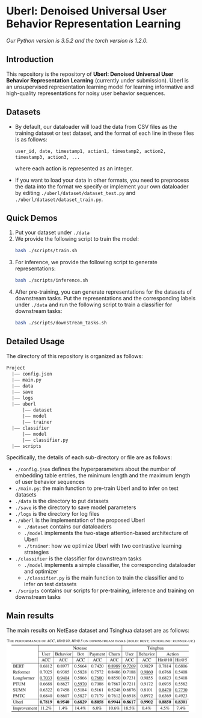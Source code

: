 # Uberl: Denoised Universal User Behavior Representation Learning

*Our Python version is 3.5.2 and the torch version is 1.2.0.*

## Introduction
This repository is the repository of **Uberl: Denoised Universal User Behavior Representation Learning** (currently under submission). Uberl is an unsupervised representation learning model for learning informative and high-quality representations for noisy user behavior sequences.

## Datasets
+ By default, our dataloader will load the data from CSV files as the training dataset or test dataset, and the format of each line in these files is as follows:

  ~~~
  user_id, date, timestamp1, action1, timestamp2, action2, timestamp3, action3, ...
  ~~~
  where each action is represented as an integer.

+ If you want to load your data in other formats, you need to preprocess the data into the format we specify or implement your own dataloader by editing `./uberl/dataset/dataset_test.py` and `./uberl/dataset/dataset_train.py`.

## Quick Demos
1. Put your dataset under `./data`
2. We provide the following script to train the model:
    ```bash
    bash ./scripts/train.sh
    ``` 
3. For inference, we provide the following script to generate representations:
    ```bash
    bash ./scripts/inference.sh
    ```
4. After pre-training, you can generate representations for the datasets of downstream tasks. Put the representations and the corresponding labels under `./data` and run the following script to train a classifier for downstream tasks:
   ```bash
   bash ./scripts/downstream_tasks.sh
   ```

## Detailed Usage
The directory of this repository is organized as follows:
```
Project
  |—— config.json
  |—— main.py
  |—— data
  |—— save
  |—— logs
  |—— uberl
      |—— dataset
      |—— model
      |—— trainer
  |—— classifier
      |—— model
      |—— classifier.py
  |—— scripts
```
Specifically, the details of each sub-directory or file are as follows:
+ `./config.json` defines the hyperparameters about the number of embedding table entries, the minimum length and the maximum length of user behavior sequences
+ `./main.py`: the main function to pre-train Uberl and to infer on test datasets
+ `./data` is the directory to put datasets
+ `./save` is the directory to save model parameters
+ `./logs` is the directory for log files
+ `./uberl` is the implementation of the proposed Uberl
  + `./dataset` contains our dataloaders
  + `./model` implements the two-stage attention-based architecture of Uberl
  + `./trainer`: how we optimize Uberl with two contrastive learning strategies  
+ `./classifier` is the classifier for downstream tasks
  + `./model` implements a simple classifier, the corresponding dataloader and optimizer
  + `./classifier.py` is the main function to train the classifier and to infer on test datasets
+ `./scripts` contains our scripts for pre-training, inference and training on downstream tasks

## Main results
The main results on NetEase dataset and Tsinghua dataset are as follows:

![local path](./img/main_results.png)